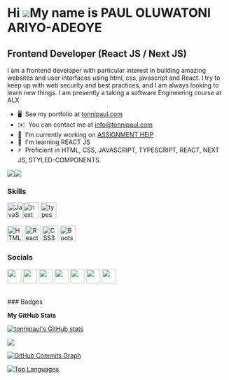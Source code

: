 Hi ![](https://user-images.githubusercontent.com/18350557/176309783-0785949b-9127-417c-8b55-ab5a4333674e.gif)My name is PAUL OLUWATONI ARIYO-ADEOYE
===================================================================================================================================================

Frontend Developer (React JS / Next JS)
------------------

I am a frontend developer with particular interest in building amazing websites and user interfaces using html, css, javascript and React. I try to keep up with web security and best practices, and I am always looking to learn new things. I am presently a taking a software Engineering course at ALX

* 🖥️  See my portfolio at [tonnipaul.com](http://tonnipaul.com)
* ✉️  You can contact me at [info@tonnipaul.com](mailto:info@tonnipaul.com )
* 🚀  I'm currently working on [ASSIGNMENT HElP]()
* 🧠  I'm learning REACT JS
* ⚡  Proficient in HTML, CSS, JAVASCRIPT, TYPESCRIPT, REACT, NEXT JS, STYLED-COMPONENTS.

<a href="https://www.twitter.com/tonnipaul" target="_blank" rel="noreferrer"><img
src="https://img.shields.io/twitter/follow/tonnipaul?logo=twitter&style=for-the-badge&color=ef4444&labelColor=713f12"
/></a><a href="https://www.github.com/tonnipaul" target="_blank" rel="noreferrer"><img
src="https://img.shields.io/github/followers/tonnipaul?logo=github&style=for-the-badge&color=ef4444&labelColor=713f12" /></a>

### Skills

<p align="left">
<a href="https://developer.mozilla.org/en-US/docs/Web/JavaScript" target="_blank" rel="noreferrer"><img src="https://raw.githubusercontent.com/danielcranney/readme-generator/main/public/icons/skills/javascript-colored.svg" width="36" height="36" alt="JavaScript" /></a><a href="https://nextjs.org" target="_blank" rel="noreferrer"><img src="https://raw.githubusercontent.com/danielcranney/readme-generator/main/public/icons/skills/nextjs-colored.svg" width="36" height="36" alt="next js" /></a>
<a href="https://www.typescriptlang.org" target="_blank" rel="noreferrer"><img src="https://raw.githubusercontent.com/danielcranney/readme-generator/main/public/icons/skills/typescript-colored.svg" width="36" height="36" alt="typescript" /></a>

<a href="https://developer.mozilla.org/en-US/docs/Glossary/HTML5" target="_blank" rel="noreferrer"><img src="https://raw.githubusercontent.com/danielcranney/readme-generator/main/public/icons/skills/html5-colored.svg" width="36" height="36" alt="HTML5" /></a>
<a href="https://reactjs.org/" target="_blank" rel="noreferrer"><img src="https://raw.githubusercontent.com/danielcranney/readme-generator/main/public/icons/skills/react-colored.svg" width="36" height="36" alt="React" /></a>
<a href="https://www.w3.org/TR/CSS/#css" target="_blank" rel="noreferrer"><img src="https://raw.githubusercontent.com/danielcranney/readme-generator/main/public/icons/skills/css3-colored.svg" width="36" height="36" alt="CSS3" /></a>
<a href="https://getbootstrap.com/" target="_blank" rel="noreferrer"><img src="https://raw.githubusercontent.com/danielcranney/readme-generator/main/public/icons/skills/bootstrap-colored.svg" width="36" height="36" alt="Bootstrap" /></a>
</p>


### Socials

<p align="left"> <a href="https://www.facebook.com/tofpaul" target="_blank" rel="noreferrer"><img src="https://raw.githubusercontent.com/danielcranney/readme-generator/main/public/icons/socials/facebook.svg" width="32" height="32" /></a> <a href="https://www.github.com/tonnipaul" target="_blank" rel="noreferrer"><img src="https://raw.githubusercontent.com/danielcranney/readme-generator/main/public/icons/socials/github-dark.svg" width="32" height="32" /></a> <a href="http://www.instagram.com/tonnipaul" target="_blank" rel="noreferrer"><img src="https://raw.githubusercontent.com/danielcranney/readme-generator/main/public/icons/socials/instagram.svg" width="32" height="32" /></a> <a href="https://www.linkedin.com/in/tonnipaul" target="_blank" rel="noreferrer"><img src="https://raw.githubusercontent.com/danielcranney/readme-generator/main/public/icons/socials/linkedin.svg" width="32" height="32" /></a> <a href="https://www.stackoverflow.com/users/tonnipaul" target="_blank" rel="noreferrer"><img src="https://raw.githubusercontent.com/danielcranney/readme-generator/main/public/icons/socials/stackoverflow.svg" width="32" height="32" /></a> <a href="https://www.twitter.com/tonnipaul" target="_blank" rel="noreferrer"><img src="https://raw.githubusercontent.com/danielcranney/readme-generator/main/public/icons/socials/twitter.svg" width="32" height="32" /></a> <a href="https://www.youtube.com/channel/UCGthssSA5pCfUhlDdxxii3w" target="_blank" rel="noreferrer"><img src="https://raw.githubusercontent.com/danielcranney/readme-generator/main/public/icons/socials/youtube.svg" width="32" height="32" /></a></p>



<br />
### Badges

<b>My GitHub Stats</b>

<a href="http://www.github.com/tonnipaul"><img src="https://github-readme-stats.vercel.app/api?username=tonnipaul&show_icons=true&hide=&count_private=true&title_color=84cc16&text_color=ffffff&icon_color=ef4444&bg_color=713f12&hide_border=true&show_icons=true" alt="tonnipaul's GitHub stats" /></a>

<a href="http://www.github.com/tonnipaul"><img src="https://github-readme-streak-stats.herokuapp.com/?user=tonnipaul&stroke=ffffff&background=713f12&ring=84cc16&fire=84cc16&currStreakNum=ffffff&currStreakLabel=84cc16&sideNums=ffffff&sideLabels=ffffff&dates=ffffff&hide_border=true" /></a>

<a href="http://www.github.com/tonnipaul"><img src="https://activity-graph.herokuapp.com/graph?username=tonnipaul&bg_color=713f12&color=ffffff&line=ef4444&point=ffffff&area_color=713f12&area=true&hide_border=true&custom_title=GitHub%20Commits%20Graph" alt="GitHub Commits Graph" /></a>

<a href="https://github.com/tonnipaul" align="left"><img src="https://github-readme-stats.vercel.app/api/top-langs/?username=tonnipaul&langs_count=10&title_color=84cc16&text_color=ffffff&icon_color=ef4444&bg_color=713f12&hide_border=true&locale=en&custom_title=Top%20%Languages" alt="Top Languages" /></a>

